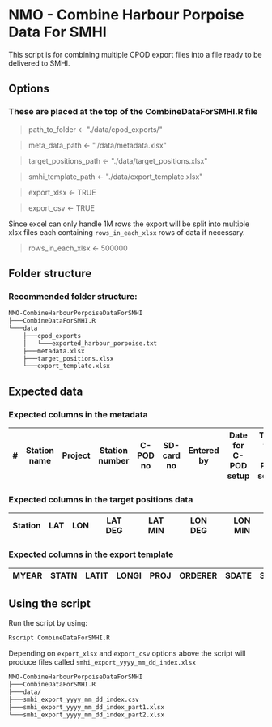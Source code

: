 # NMO - Combine Harbour Porpoise Data For SMHI
This script is for combining multiple CPOD export files into a file ready to be delivered to SMHI.

## Options
### These are placed at the top of the CombineDataForSMHI.R file
> path_to_folder <- "./data/cpod_exports/"

> meta_data_path <- "./data/metadata.xlsx"

> target_positions_path <- "./data/target_positions.xlsx"

> smhi_template_path <- "./data/export_template.xlsx"

> export_xlsx <- TRUE

> export_csv <- TRUE

Since excel can only handle 1M rows the export will be split into multiple xlsx files each containing `rows_in_each_xlsx` rows of data if necessary.
> rows_in_each_xlsx <- 500000

## Folder structure
### Recommended folder structure: 
```bash
NMO-CombineHarbourPorpoiseDataForSMHI
├───CombineDataForSMHI.R
└───data
    ├───cpod_exports
    │   └───exported_harbour_porpoise.txt
    ├───metadata.xlsx
    ├───target_positions.xlsx
    └───export_template.xlsx
```

## Expected data
### Expected columns in the metadata
| # | Station name | Project | Station number | C-POD no | SD-card no | Entered by | Date for C-POD setup | Time for C-POD setup | Battery brand and model | Silica gel | Func test | Setup procedure | Setup operator | Setup comments | C-POD deployment date | C-POD deployment time | C-POD deployment GPS LAT | C-POD deployment GPS LONG | C-POD deployment LAT | C-POD deployment LONG | Xtra anchor deployment GPS LAT | Xtra anchor deployment GPS LONG | Xtra anchor deployment LAT | Xtra anchor deployment LONG | Water depth | Depth type | C-POD depth | Mooring type  | Releaser | Sound recording equipment | Bottom line length | Line weights | Line floats | Wave height | Wind speed | Deployment operator | Deployment vessel | Deployment crew | Deployment comments | Diff lat | Diff long | Diff C-POD-anchor | Date diff start-deploy | Retrieval date | Retrieval time | Retrieval GPS LAT | Retrieval GPS LONG | Retrieval LAT  | Retrieval LONG | Retrieval depth | Retrieval type | # retreival attempts | If unplanned or lost, cause | Estimated time detached | Wave height | Wind speed | Retrieval operator | Retrieval vessel | Retrieval crew | Retrieval comments | Blinking after recovery | Stop date | Stop time | Battery left stack | Battery right stack | Stop operator | Stop comments | Date diff retrieval-stop | File name | Full archive done | Download procedure | Download operator | Download comments | Deployment duration | Crop start date correction | First full day | File end | Last full day | Logging duration | Missing days | Missing days | File cropped | Cropped file duration cpod.exe | KERNO cp3 created | Hel1 cp3 created | Comment | Hel1 DPM | DPM/ yr | Visually validated | False positive DPMs | cpod.exe data exported | Excel file prepared | SMHI form filled in | Date sent to SMHI | Comment | SLIM |
| - | ------------ | ------- | -------------- | -------- | ---------- | ---------- | -------------------- | -------------------- | ----------------------- | ---------- | --------- | --------------- | -------------- | -------------- | --------------------- | --------------------- | ------------------------ | ------------------------- | -------------------- | --------------------- | ------------------------------ | ------------------------------- | -------------------------- | --------------------------- | ----------- | ---------- | ----------- | ------------  | -------- | ------------------------- | ------------------ | ------------ | ----------- | ----------- | ---------- | ------------------- | ----------------- | --------------- | ------------------- | -------- | --------- | ----------------- | ---------------------- | -------------- | -------------- | ----------------- | ------------------ | -------------  | -------------- | --------------- | -------------- | -------------------- | --------------------------- | ----------------------- | ----------- | ---------- | ------------------ | ---------------- | -------------- | ------------------ | ----------------------- | --------- | --------- | ------------------ | ------------------- | ------------- | ------------- | ------------------------ | --------- | ----------------- | ------------------ | ----------------- | ----------------- | ------------------- | -------------------------- | -------------- | -------- | ------------- | ---------------- | ------------ | ------------ | ------------ | ------------------------------ | ----------------- | ---------------- | ------- | -------- | ------- | ------------------ | ------------------- | ---------------------- | ------------------- | ------------------- | ----------------- | ------- | ---- |

### Expected columns in the target positions data
| Station | LAT | LON | LAT DEG	| LAT MIN | LON DEG | LON MIN |
| ------- | --- | --- | ------- | ------- | ------- | ------- |

### Expected columns in the export template
| MYEAR | STATN | LATIT | LONGI  | PROJ | ORDERER | SDATE | STIME | EDATE | ETIME | POSYS | PURPM | MPROG | COMNT_VISIT | SLABO | ACKR_SMP | SMTYP | LATIT | LONGI  | METDC | COMNT_SAMP | LATNM | DPM | ODATE | OTIME | ALABO | ACKR_SMP | RAW | COMNT_VAR | SMPDEPTH | WADEPTH |
| ----- | ----- | ----- | -----  | ---- | ------- | ----- | ----- | ----- | ----- | ----- | ----- | ----- | ----------- | ----- | -------- | ----- | ----- | -----  | ----- | ---------- | ----- | --- | ----- | ----- | ----- | -------- | --- | --------- | -------- | ------- |

## Using the script
Run the script by using:
```bash
Rscript CombineDataForSMHI.R
```
Depending on `export_xlsx` and `export_csv` options above the script will produce files called `smhi_export_yyyy_mm_dd_index.xlsx`
```bash
NMO-CombineHarbourPorpoiseDataForSMHI
├───CombineDataForSMHI.R
├───data/
├───smhi_export_yyyy_mm_dd_index.csv
├───smhi_export_yyyy_mm_dd_index_part1.xlsx
└───smhi_export_yyyy_mm_dd_index_part2.xlsx
```